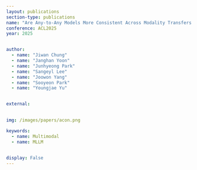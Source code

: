 ```yaml
---
layout: publications
section-type: publications
name: "Are Any-to-Any Models More Consistent Across Modality Transfers Than Specialists?"
conference: ACL2025
year: 2025


author:
  - name: "Jiwan Chung"
  - name: "Janghan Yoon"
  - name: "Junhyeong Park"
  - name: "Sangeyl Lee"
  - name: "Joowon Yang"
  - name: "Sooyeon Park"
  - name: "Youngjae Yu"


external:
  

img: /images/papers/acon.png

keywords:
  - name: Multimodal
  - name: MLLM

  
display: False
---
```

